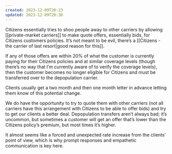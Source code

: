 ```yaml
---
created: 2023-12-09T20:23
updated: 2023-12-09T20:30
---
```

Citizens essentially tries to shoo people away to other carriers by allowing [[private-market carriers]] to make quote offers, essentially bids, for Citizens customers policies. It’s not meant to be evil, there’s a [[Citizens - the carrier of last resort|good reason for this]].

If any of those offers are within 20% of what the customer is currently paying for their Citizens policies and at similar coverage levels (though there’s no way that I’m currently aware of to verify the coverage levels), then the customer becomes no longer eligible for Citizens and must be transferred over to the depopulation carrier.

Clients usually get a two month and then one month letter in advance letting them know of this potential change.

We do have the opportunity to try to quote them with other carriers (not all carriers have this arrangement with Citizens to be able to offer bids) and try to get our clients a better deal. Depopulation transfers aren’t always bad; it’s uncommon, but sometimes a customer will get an offer that’s lower than the Citizens policy’s premium, but most times it’s higher.

It almost seems like a forced and unexpected rate increase from the clients’ point of view, which is why prompt responses and empathetic communication is key here.